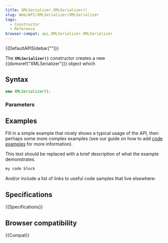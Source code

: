```yaml
---
title: XMLSerializer.XMLSerializer()
slug: Web/API/XMLSerializer/XMLSerializer
tags:
  - Constructor
  - Reference
browser-compat: api.XMLSerializer.XMLSerializer
---
```

{{DefaultAPISidebar("")}}

The **`XMLSerializer()`** constructor creates a new {{domxref("XMLSerializer")}} object which 

## Syntax

```js
new XMLSerializer();
```

### Parameters



## Examples

Fill in a simple example that nicely shows a typical usage of the API, then perhaps some more complex examples (see our guide on how to add [code examples](/en-US/docs/MDN/Contribute/Structures/Code_examples) for more information).

This text should be replaced with a brief description of what the example demonstrates.

```js
my code block
```

And/or include a list of links to useful code samples that live elsewhere:

## Specifications

{{Specifications}}

## Browser compatibility

{{Compat}}


